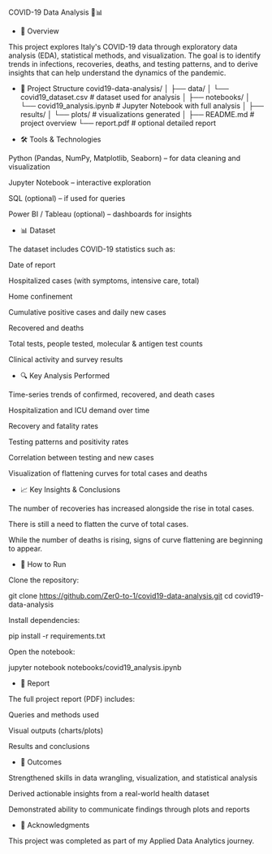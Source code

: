 COVID-19 Data Analysis 🦠📊
- 📌 Overview

This project explores Italy's COVID-19 data through exploratory data analysis (EDA), statistical methods, and visualization. The goal is to identify trends in infections, recoveries, deaths, and testing patterns, and to derive insights that can help understand the dynamics of the pandemic.

- 📂 Project Structure
covid19-data-analysis/
│
├── data/
│   └── covid19_dataset.csv           # dataset used for analysis
│
├── notebooks/
│   └── covid19_analysis.ipynb        # Jupyter Notebook with full analysis
│
├── results/
│   └── plots/                        # visualizations generated
│
├── README.md                         # project overview
└── report.pdf                        # optional detailed report

- 🛠️ Tools & Technologies

Python (Pandas, NumPy, Matplotlib, Seaborn) – for data cleaning and visualization

Jupyter Notebook – interactive exploration

SQL (optional) – if used for queries

Power BI / Tableau (optional) – dashboards for insights

- 📊 Dataset

The dataset includes COVID-19 statistics such as:

Date of report

Hospitalized cases (with symptoms, intensive care, total)

Home confinement

Cumulative positive cases and daily new cases

Recovered and deaths

Total tests, people tested, molecular & antigen test counts

Clinical activity and survey results

- 🔍 Key Analysis Performed

Time-series trends of confirmed, recovered, and death cases

Hospitalization and ICU demand over time

Recovery and fatality rates

Testing patterns and positivity rates

Correlation between testing and new cases

Visualization of flattening curves for total cases and deaths

- 📈 Key Insights & Conclusions

The number of recoveries has increased alongside the rise in total cases.

There is still a need to flatten the curve of total cases.

While the number of deaths is rising, signs of curve flattening are beginning to appear.

- 🚀 How to Run

Clone the repository:

git clone https://github.com/Zer0-to-1/covid19-data-analysis.git
cd covid19-data-analysis


Install dependencies:

pip install -r requirements.txt


Open the notebook:

jupyter notebook notebooks/covid19_analysis.ipynb

- 📄 Report

The full project report (PDF) includes:

Queries and methods used

Visual outputs (charts/plots)

Results and conclusions

- 🎯 Outcomes

Strengthened skills in data wrangling, visualization, and statistical analysis

Derived actionable insights from a real-world health dataset

Demonstrated ability to communicate findings through plots and reports

- 🙌 Acknowledgments

This project was completed as part of my Applied Data Analytics journey.
